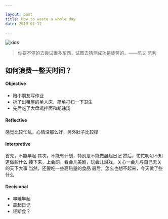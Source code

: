 ```yaml
---

layout: post
title: How to waste a whole day
date: 2019-01-12

---
```



![kids](https://upload-images.jianshu.io/upload_images/11073301-e5a41f12d246e3ee.jpg?imageMogr2/auto-orient/strip%7CimageView2/2/w/480)

> 你要不停的去尝试很多东西，试图去猜测成功是徒劳的。——凯文·凯利

## 如何浪费一整天时间？

#### Objective

* 陪小朋友写作业
* 拆了出租屋的单人床，简单打扫一下卫生
* 先后吃了大盘鸡拌面和胡辣汤

#### Reflective

感觉比较忙乱，心情没那么好，另外肚子比较撑

#### Interpretive

首先，不能早起
其次，不能有计划，特别是不能做晨起日记
然后，忙忙叨叨不知道做些什么
接下来，上会网，看会儿美剧，玩会儿游戏，关心一会儿与自己无关的天下大事
当然，还要吃一些高热量的食品
最后，怎么也想不起来，今天做了些什么

#### Decisional

* 早睡早起
* 晨起日记
* 轻断食？
